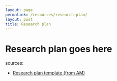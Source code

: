 ```yaml
---
layout: page
permalink: /resources/research-plan/
layout: post
title: Research plan
---
```


# Research plan goes here

sources:

- [Research plan template (from AM)](https://docs.google.com/document/d/1M3GP1JWW9mlZAAONklogurd8qXZLLgBqcKfU5HiS9h0/edit#)

